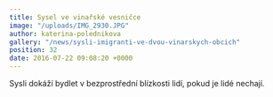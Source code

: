```yaml
---
title: Sysel ve vinařské vesničce
image: "/uploads/IMG_2930.JPG"
author: katerina-polednikova
gallery: "/news/sysli-imigranti-ve-dvou-vinarskych-obcich"
position: 32
date: 2016-07-22 09:08:20 +0000
---
```

Sysli dokáží bydlet v bezprostřední blízkosti lidí, pokud je lidé
nechají.
